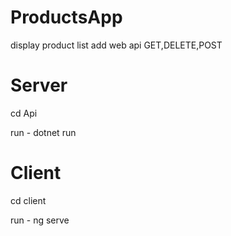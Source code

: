 # ProductsApp

display product list 
add web api GET,DELETE,POST

# Server 
cd Api

run - dotnet run

# Client
cd client

run - ng serve 

